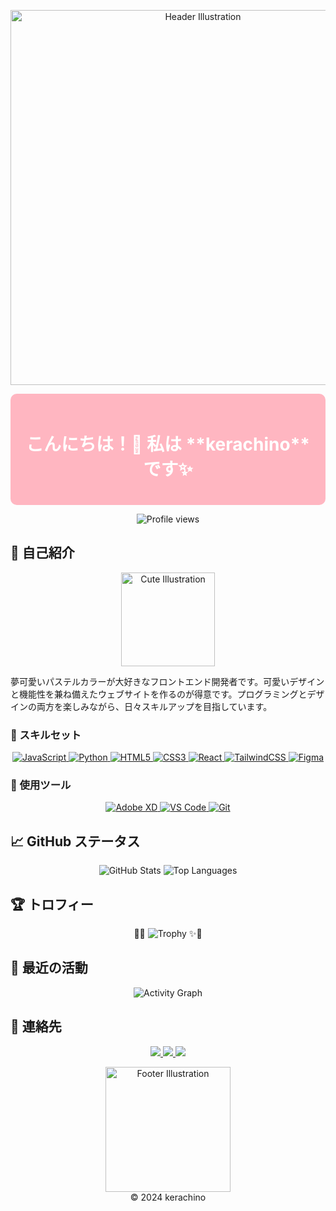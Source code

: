<!-- ヘッダー -->
<p align="center">
  <img src="https://i.imgur.com/あなたの可愛いヘッダーイラスト.png" alt="Header Illustration" width="600"/>
</p>

<!-- 挨拶セクション -->
<div align="center" style="background-color: #FFB6C1; padding: 20px; border-radius: 10px;">
  <h1 style="color: white;">
    こんにちは！👋  
    私は **kerachino** です✨
  </h1>
</div>

<!-- プロフィール閲覧カウンター -->
<p align="center">
  <img src="https://komarev.com/ghpvc/?username=kerachino&style=flat&color=FFB6C1" alt="Profile views" />
</p>

<!-- 自己紹介セクション -->

## 🌈 自己紹介

<p align="center">
  <img src="https://i.imgur.com/あなたの可愛いイラスト.png" alt="Cute Illustration" width="150"/>
</p>

夢可愛いパステルカラーが大好きなフロントエンド開発者です。可愛いデザインと機能性を兼ね備えたウェブサイトを作るのが得意です。プログラミングとデザインの両方を楽しみながら、日々スキルアップを目指しています。

### 💖 スキルセット

<p align="center">
  <!-- スキルセットのバッジをピンクに統一し、クリック可能に -->
  <a href="https://developer.mozilla.org/ja/docs/Web/JavaScript" target="_blank">
    <img src="https://img.shields.io/badge/JavaScript-FFB6C1?style=for-the-badge&logo=javascript&logoColor=white" alt="JavaScript" />
  </a>
  <a href="https://www.python.org/" target="_blank">
    <img src="https://img.shields.io/badge/Python-FFB6C1?style=for-the-badge&logo=python&logoColor=white" alt="Python" />
  </a>
  <a href="https://developer.mozilla.org/ja/docs/Web/HTML" target="_blank">
    <img src="https://img.shields.io/badge/HTML5-FFB6C1?style=for-the-badge&logo=html5&logoColor=white" alt="HTML5" />
  </a>
  <a href="https://developer.mozilla.org/ja/docs/Web/CSS" target="_blank">
    <img src="https://img.shields.io/badge/CSS3-FFB6C1?style=for-the-badge&logo=css3&logoColor=white" alt="CSS3" />
  </a>
  <a href="https://reactjs.org/" target="_blank">
    <img src="https://img.shields.io/badge/React-FFB6C1?style=for-the-badge&logo=react&logoColor=white" alt="React" />
  </a>
  <a href="https://tailwindcss.com/" target="_blank">
    <img src="https://img.shields.io/badge/TailwindCSS-FFB6C1?style=for-the-badge&logo=tailwind-css&logoColor=white" alt="TailwindCSS" />
  </a>
  <a href="https://www.figma.com/" target="_blank">
    <img src="https://img.shields.io/badge/Figma-FFB6C1?style=for-the-badge&logo=figma&logoColor=white" alt="Figma" />
  </a>
</p>

### 🌟 使用ツール

<p align="center">
  <!-- 使用ツールのバッジをピンクに統一し、クリック可能に -->
  <a href="https://www.adobe.com/jp/products/xd.html" target="_blank">
    <img src="https://img.shields.io/badge/Adobe%20XD-FFB6C1?style=for-the-badge&logo=adobe-xd&logoColor=white" alt="Adobe XD" />
  </a>
  <a href="https://code.visualstudio.com/" target="_blank">
    <img src="https://img.shields.io/badge/VS%20Code-FFB6C1?style=for-the-badge&logo=visual-studio-code&logoColor=white" alt="VS Code" />
  </a>
  <a href="https://git-scm.com/" target="_blank">
    <img src="https://img.shields.io/badge/Git-FFB6C1?style=for-the-badge&logo=git&logoColor=white" alt="Git" />
  </a>
</p>

## 📈 GitHub ステータス

<p align="center">
  <img src="https://github-readme-stats.vercel.app/api?username=kerachino&show_icons=true&theme=pink&hide_border=true&count_private=true&title_color=FFB6C1&icon_color=FFB6C1&text_color=333333&bg_color=FFFFFF" alt="GitHub Stats" />
  <img src="https://github-readme-stats.vercel.app/api/top-langs/?username=kerachino&layout=compact&theme=pink&hide_border=true&title_color=FFB6C1&text_color=333333&bg_color=FFFFFF" alt="Top Languages" />
</p>

## 🏆 トロフィー

<p align="center">
  🎀✨
  <img src="https://github-profile-trophy.vercel.app/?username=kerachino&theme=shades-of-purple&no-bg=true&column=5&row=1&margin-w=15&margin-h=15" alt="Trophy" />
  ✨🎀
</p>

<!-- または、カスタム画像を使用 -->
<!--
<p align="center">
  <img src="https://i.imgur.com/your-custom-pink-trophy.png" alt="Trophy" width="300"/>
</p>
-->

## 📝 最近の活動

<p align="center">
  <img src="https://github-readme-activity-graph.vercel.app/graph?username=kerachino&theme=https%3A%2F%2Fgist.githubusercontent.com%2Fyourusername%2Fgistid%2Fraw%2Fcustom-pink-theme.json&hide_border=true" alt="Activity Graph" />
</p>

## 💌 連絡先

<p align="center">
  <a href="mailto:kerachino@example.com">
    <img src="https://img.shields.io/badge/Email-FFB6C1?style=for-the-badge&logo=gmail&logoColor=white" />
  </a>
  <a href="https://twitter.com/kerachino" target="_blank">
    <img src="https://img.shields.io/badge/Twitter-FFB6C1?style=for-the-badge&logo=twitter&logoColor=white" />
  </a>
  <a href="https://instagram.com/kerachino" target="_blank">
    <img src="https://img.shields.io/badge/Instagram-FFB6C1?style=for-the-badge&logo=instagram&logoColor=white" />
  </a>
</p>

<!-- フッター -->
<p align="center">
  <img src="https://i.imgur.com/あなたの可愛いフッターイラスト.png" alt="Footer Illustration" width="200"/>
  <br>
  © 2024 kerachino
</p>
